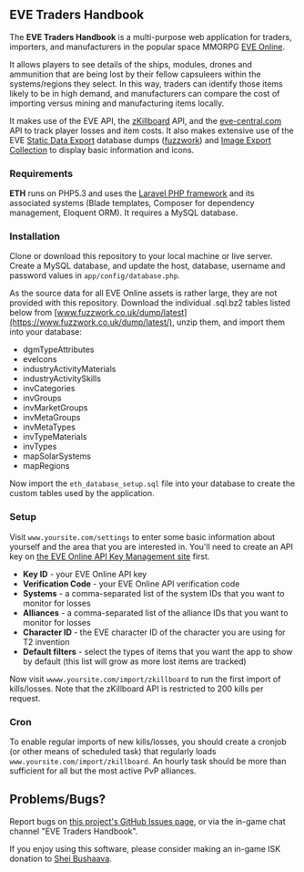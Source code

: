 ## EVE Traders Handbook

The **EVE Traders Handbook** is a multi-purpose web application for traders, importers, and manufacturers in the popular space MMORPG [EVE Online](http://www.eveonline.com/).

It allows players to see details of the ships, modules, drones and ammunition that are being lost by their fellow capsuleers within the systems/regions they select. In this way, traders can identify those items likely to be in high demand, and manufacturers can compare the cost of importing versus mining and manufacturing items locally.

It makes use of the EVE API, the [zKillboard](http://zkillboard.com/) API, and the [eve-central.com](http://eve-central.com/) API to track player losses and item costs. It also makes extensive use of the EVE [Static Data Export](https://developers.eveonline.com/resource/static-data-export) database dumps ([fuzzwork](https://www.fuzzwork.co.uk/dump/latest/)) and [Image Export Collection](https://developers.eveonline.com/resource/image-export-collection) to display basic information and icons.

### Requirements

**ETH** runs on PHP5.3 and uses the [Laravel PHP framework](http://laravel.com/) and its associated systems (Blade templates, Composer for dependency management, Eloquent ORM). It requires a MySQL database.

### Installation

Clone or download this repository to your local machine or live server. Create a MySQL database, and update the host, database, username and password values in `app/config/database.php`.

As the source data for all EVE Online assets is rather large, they are not provided with this repository. Download the individual .sql.bz2 tables listed below from [www.fuzzwork.co.uk/dump/latest](https://www.fuzzwork.co.uk/dump/latest/), unzip them, and import them into your database:

* dgmTypeAttributes
* eveIcons
* industryActivityMaterials
* industryActivitySkills
* invCategories
* invGroups
* invMarketGroups
* invMetaGroups
* invMetaTypes
* invTypeMaterials
* invTypes
* mapSolarSystems
* mapRegions

Now import the `eth_database_setup.sql` file into your database to create the custom tables used by the application.

### Setup

Visit `www.yoursite.com/settings` to enter some basic information about yourself and the area that you are interested in. You'll need to create an API key on [the EVE Online API Key Management site](https://community.eveonline.com/support/api-key/) first.

* **Key ID** - your EVE Online API key
* **Verification Code** - your EVE Online API verification code
* **Systems** - a comma-separated list of the system IDs that you want to monitor for losses
* **Alliances** - a comma-separated list of the alliance IDs that you want to monitor for losses
* **Character ID** - the EVE character ID of the character you are using for T2 invention
* **Default filters** - select the types of items that you want the app to show by default (this list will grow as more lost items are tracked)

Now visit `wwww.yoursite.com/import/zkillboard` to run the first import of kills/losses. Note that the zKillboard API is restricted to 200 kills per request.

### Cron

To enable regular imports of new kills/losses, you should create a cronjob (or other means of scheduled task) that regularly loads `www.yoursite.com/import/zkillboard`. An hourly task should be more than sufficient for all but the most active PvP alliances.

## Problems/Bugs?

Report bugs on [this project's GitHub Issues page](https://github.com/matthewpennell/eve-traders-handbook/issues), or via the in-game chat channel "EVE Traders Handbook".

If you enjoy using this software, please consider making an in-game ISK donation to [Shei Bushaava](https://gate.eveonline.com/Profile/Shei%20Bushaava).
